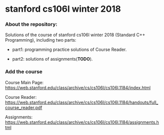 # stanford cs106l winter 2018

### About the repository:

Solutions of the course of stanford cs106l winter 2018 (Standard C++ Programming), including two parts:

- part1: programming practice solutions of Course Reader.

- part2: solutions of assignments(**TODO**).

### Add the course

Course Main Page: https://web.stanford.edu/class/archive/cs/cs106l/cs106l.1184/index.html

Course Reader: https://web.stanford.edu/class/archive/cs/cs106l/cs106l.1184/handouts/full_course_reader.pdf

Assignments: https://web.stanford.edu/class/archive/cs/cs106l/cs106l.1184/assignments.html



